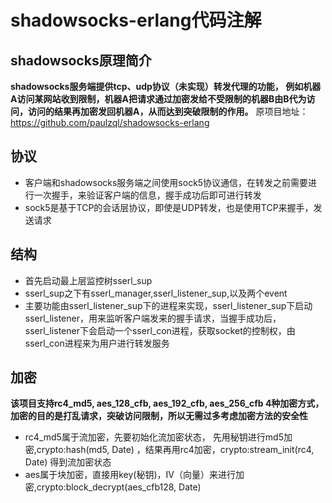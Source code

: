 shadowsocks-erlang代码注解
=====  
shadowsocks原理简介
-----
**shadowsocks服务端提供tcp、udp协议（未实现）转发代理的功能，
例如机器A访问某网站收到限制，机器A把请求通过加密发给不受限制的机器B由B代为访问，访问的结果再加密发回机器A，从而达到突破限制的作用。**
原项目地址：https://github.com/paulzql/shadowsocks-erlang

协议
-----
- 客户端和shadowsocks服务端之间使用sock5协议通信，在转发之前需要进行一次握手，来验证客户端的信息，握手成功后即可进行转发
- sock5是基于TCP的会话层协议，即使是UDP转发，也是使用TCP来握手，发送请求

结构
-----
- 首先启动最上层监控树sserl_sup
- sserl_sup之下有sserl_manager,sserl_listener_sup,以及两个event
- 主要功能由sserl_listener_sup下的进程来实现，sserl_listener_sup下启动sserl_listener，用来监听客户端发来的握手请求，当握手成功后，
sserl_listener下会启动一个sserl_con进程，获取socket的控制权，由sserl_con进程来为用户进行转发服务

加密
-----
**该项目支持rc4_md5, aes_128_cfb, aes_192_cfb, aes_256_cfb 4种加密方式，加密的目的是打乱请求，突破访问限制，所以无需过多考虑加密方法的安全性**
- rc4_md5属于流加密，先要初始化流加密状态，
先用秘钥进行md5加密,crypto:hash(md5, Date)
    ，结果再用rc4加密，crypto:stream_init(rc4, Date)
    得到流加密状态
- aes属于块加密，直接用key(秘钥)，IV（向量）来进行加密,crypto:block_decrypt(aes_cfb128, Date)

